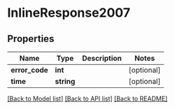 # InlineResponse2007

## Properties
Name | Type | Description | Notes
------------ | ------------- | ------------- | -------------
**error_code** | **int** |  | [optional] 
**time** | **string** |  | [optional] 

[[Back to Model list]](../../README.md#documentation-for-models) [[Back to API list]](../../README.md#documentation-for-api-endpoints) [[Back to README]](../../README.md)

